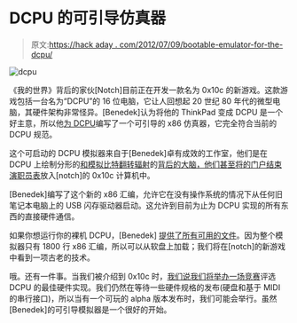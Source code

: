 # DCPU 的可引导仿真器

> 原文:[https://hack aday . com/2012/07/09/bootable-emulator-for-the-dcpu/](https://hackaday.com/2012/07/09/bootable-emulator-for-the-dcpu/)

![](../Images/bd7e5f44cffe0fbaa522e2212266ce9d.png "dcpu")

《我的世界》背后的家伙[Notch]目前正在开发一款名为 0x10c 的新游戏。这款游戏包括一台名为“DCPU”的 16 位电脑，它让人回想起 20 世纪 80 年代的微型电脑，其硬件架构非常怪异。[Benedek]认为将他的 ThinkPad 变成 DCPU 是一个好主意，所以他[为 DCPU](http://www.youtube.com/watch?v=UqefqWol1Cw)编写了一个可引导的 x86 仿真器，它完全符合当前的 DCPU 规范。

这个可启动的 DCPU 模拟器来自于[Benedek]卓有成效的工作室，他们是在 DCPU 上绘制分形的[和模拟比特翻转辐射](http://www.youtube.com/watch?v=uQyNIhderlw&feature=channel&list=UL)的[背后的大脑，他们甚至将](http://www.youtube.com/watch?v=yrKyc6omR1c&feature=channel&list=UL)[的门户结束演职员表](http://www.youtube.com/watch?v=Dul0XaV4Dzk&feature=channel&list=UL)放入[notch]的 0x10c 计算机中。

[Benedek]编写了这个新的 x86 汇编，允许它在没有操作系统的情况下从任何旧笔记本电脑上的 USB 闪存驱动器启动。这允许到目前为止为 DCPU 实现的所有东西的直接硬件通信。

如果你想运行你的裸机 DCPU，[Benedek] [提供了所有可用的文件](https://bitbucket.org/benedek/x86-dcpu/)。因为整个模拟器只有 1800 行 x86 汇编，所以可以从软盘上加载；我们将在[notch]的新游戏中看到一项古老的技术。

哦。还有一件事。当我们被介绍到 0x10c 时，[我们说我们将举办一场竞赛](http://hackaday.com/2012/04/08/getting-12-year-olds-to-learn-assembly-programming/)评选 DCPU 的最佳硬件实现。我们仍然在等待一些硬件规格的发布(硬盘和基于 MIDI 的串行接口)，所以当有一个可玩的 alpha 版本发布时，我们可能会举行。虽然[Benedek]的可引导模拟器是一个很好的开始。